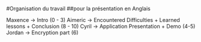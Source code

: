#Organisation du travail
##pour la présentation en Anglais

Maxence -> Intro (0 - 3)
Aimeric -> Encountered Difficulties + Learned lessons + Conclusion (8 - 10)
Cyril   -> Application Presentation + Demo (4-5)
Jordan  -> Encryption part (6)

